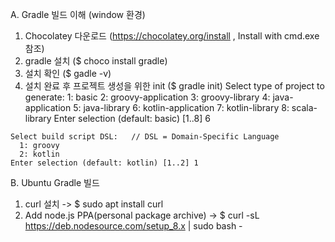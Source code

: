 A. Gradle 빌드 이해 (window 환경)
  1. Chocolatey 다운로드 (https://chocolatey.org/install , Install with cmd.exe 참조)
  2. gradle 설치 ($ choco install gradle)
  3. 설치 확인 ($ gadle -v)
  4. 설치 완료 후 프로젝트 생성을 위한 init ($ gradle init)
    Select type of project to generate:
      1: basic
      2: groovy-application
      3: groovy-library
      4: java-application
      5: java-library
      6: kotlin-application
      7: kotlin-library
      8: scala-library
    Enter selection (default: basic) [1..8] 6

    Select build script DSL:   // DSL = Domain-Specific Language
      1: groovy
      2: kotlin
    Enter selection (default: kotlin) [1..2] 1
    
B. Ubuntu Gradle 빌드
  1. curl 설치 -> $ sudo apt install curl
  2. Add node.js PPA(personal package archive) -> $ curl -sL https://deb.nodesource.com/setup_8.x | sudo bash -
  
    
  
  

